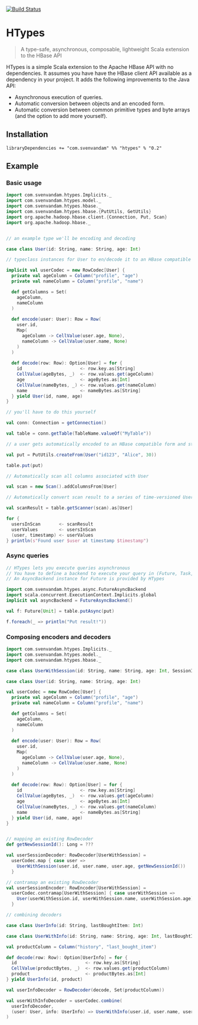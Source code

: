 [![Build Status](https://travis-ci.org/SvenvDam/HTypes.svg?branch=master)](https://travis-ci.org/SvenvDam/HTypes)

# HTypes
> A type-safe, asynchronous, composable, lightweight Scala extension to the HBase API 

HTypes is a simple Scala extension to the Apache HBase API with no dependencies.
It assumes you have have the HBase client API available as a dependency in your project.
It adds the following improvements to the Java API:

* Asynchronous execution of queries.
* Automatic conversion between objects and an encoded form.
* Automatic conversion between common primitive types and byte arrays (and the option to add more yourself).

## Installation

```sbtshell
libraryDependencies += "com.svenvandam" %% "htypes" % "0.2"
```

## Example

### Basic usage

```scala
import com.svenvandam.htypes.Implicits._
import com.svenvandam.htypes.model._
import com.svenvandam.htypes.hbase._
import com.svenvandam.htypes.hbase.{PutUtils, GetUtils}
import org.apache.hadoop.hbase.client.{Connection, Put, Scan}
import org.apache.hadoop.hbase._


// an example type we'll be encoding and decoding

case class User(id: String, name: String, age: Int)

// typeclass instances for User to en/decode it to an HBase compatible format

implicit val userCodec = new RowCodec[User] {
  private val ageColumn = Column("profile", "age")
  private val nameColumn = Column("profile", "name")

  def getColumns = Set(
    ageColumn,
    nameColumn
  )
  
  def encode(user: User): Row = Row(
    user.id,
    Map(
      ageColumn -> CellValue(user.age, None),
      nameColumn -> CellValue(user.name, None)
    )
  )
  
  def decode(row: Row): Option[User] = for {
    id                      <- row.key.as[String]
    CellValue(ageBytes, _)  <- row.values.get(ageColumn)
    age                     <- ageBytes.as[Int]
    CellValue(nameBytes, _) <- row.values.get(nameColumn)
    name                    <- nameBytes.as[String]
  } yield User(id, name, age)
}

// you'll have to do this yourself

val conn: Connection = getConnection()

val table = conn.getTable(TableName.valueOf("MyTable"))

// a user gets automatically encoded to an HBase compatible form and stored in a Put query

val put = PutUtils.createFrom(User("id123", "Alice", 30))

table.put(put)

// Automatically scan all columns associated with User

val scan = new Scan().addColumnsFrom[User]

// Automatically convert scan result to a series of time-versioned User's

val scanResult = table.getScanner(scan).as[User]

for {
  usersInScan       <- scanResult
  userValues        <- usersInScan
  (user, timestamp) <- userValues
} println(s"Found user $user at timestamp $timestamp")

```

### Async queries

```scala
// HTypes lets you execute queries asynchronous
// You have to define a backend to execute your query in (Future, Task, IO, etc)
// An AsyncBackend instance for Future is provided by HTypes

import com.svenvandam.htypes.async.FutureAsyncBackend
import scala.concurrent.ExecutionContext.Implicits.global
implicit val asyncBackend = FutureAsyncBackend()

val f: Future[Unit] = table.putAsync(put)

f.foreach(_ => println("Put result!"))
```

### Composing encoders and decoders

```scala
import com.svenvandam.htypes.Implicits._
import com.svenvandam.htypes.model._
import com.svenvandam.htypes.hbase._

case class UserWithSession(id: String, name: String, age: Int, SessionId: Long)

case class User(id: String, name: String, age: Int)

val userCodec = new RowCodec[User] {
  private val ageColumn = Column("profile", "age")
  private val nameColumn = Column("profile", "name")

  def getColumns = Set(
    ageColumn,
    nameColumn
  )
  
  def encode(user: User): Row = Row(
    user.id,
    Map(
      ageColumn -> CellValue(user.age, None),
      nameColumn -> CellValue(user.name, None)
    )
  )
  
  def decode(row: Row): Option[User] = for {
    id                      <- row.key.as[String]
    CellValue(ageBytes, _)  <- row.values.get(ageColumn)
    age                     <- ageBytes.as[Int]
    CellValue(nameBytes, _) <- row.values.get(nameColumn)
    name                    <- nameBytes.as[String]
  } yield User(id, name, age)
}


// mapping an existing RowDecoder
def getNewSessionId(): Long = ???

val userSessionDecoder: RowDecoder[UserWithSession] = 
  userCodec.map { case user =>
    UserWithSession(user.id, user.name, user.age, getNewSessionId())
  }

// contramap an existing RowDecoder
val userSessionEncoder: RowEncoder[UserWithSession] = 
  userCodec.contramap[UserWithSession] { case userWithSession =>
    User(userWithSession.id, userWithSession.name, userWithSession.age)
  } 

// combining decoders

case class UserInfo(id: String, lastBoughtItem: Int)

case class UserWithInfo(id: String, name: String, age: Int, lastBoughtItem: Int)

val productColumn = Column("history", "last_bought_item")

def decode(row: Row): Option[UserInfo] = for {
  id                          <- row.key.as[String]
  CellValue(productBytes, _)  <- row.values.get(productColumn)
  product                     <- productBytes.as[Int]
} yield UserInfo(id, product)

val userInfoDecoder = RowDecoder(decode, Set(productColumn))

val userWithInfoDecoder = userCodec.combine(
  userInfoDecoder, 
  (user: User, info: UserInfo) => UserWithInfo(user.id, user.name, user.age, info.lastBoughtItem)
)

```